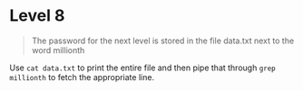 # Level 8

> The password for the next level is stored in the file data.txt next to the word millionth

Use `cat data.txt` to print the entire file and then pipe that through `grep millionth` to fetch the appropriate line.
